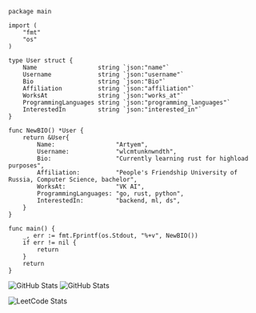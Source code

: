 ```Golang
package main

import (
	"fmt"
	"os"
)

type User struct {
	Name                 string `json:"name"`
	Username             string `json:"username"`
	Bio                  string `json:"Bio"`
	Affiliation          string `json:"affiliation"`
	WorksAt              string `json:"works_at"`
	ProgrammingLanguages string `json:"programming_languages"`
	InterestedIn         string `json:"interested_in"`
}

func NewBIO() *User {
	return &User{
		Name:                 "Artyem",
		Username:             "wlcmtunknwndth",
		Bio:                  "Currently learning rust for highload purposes",
		Affiliation:          "People's Friendship University of Russia, Computer Science, bachelor",
		WorksAt:              "VK AI",
		ProgrammingLanguages: "go, rust, python",
		InterestedIn:         "backend, ml, ds",
	}
}

func main() {
	_, err := fmt.Fprintf(os.Stdout, "%+v", NewBIO())
	if err != nil {
		return
	}
	return
}
```

![GitHub Stats](https://github-readme-streak-stats.herokuapp.com/?user=wlcmtunknwndth&theme=default&hide_border=true) ![GitHub Stats](https://github-readme-stats.vercel.app/api/top-langs/?username=wlcmtunknwndth&theme=default&show_icons=true&hide_border=true&layout=compact)

![LeetCode Stats](https://leetcard.jacoblin.cool/wlcmtunknwndth?theme=light&font=Asul&ext=activity)
